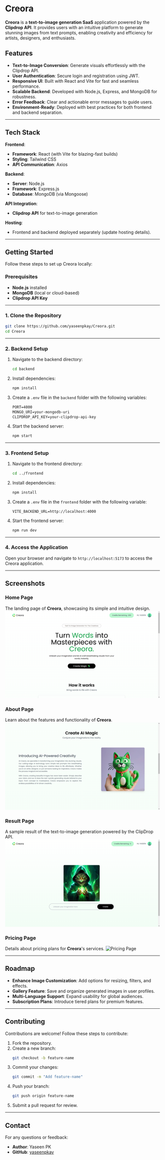 # Creora

**Creora** is a **text-to-image generation SaaS** application powered by the **Clipdrop API**. It provides users with an intuitive platform to generate stunning images from text prompts, enabling creativity and efficiency for artists, designers, and enthusiasts.

## Features

- **Text-to-Image Conversion**: Generate visuals effortlessly with the Clipdrop API.
- **User Authentication**: Secure login and registration using JWT.
- **Responsive UI**: Built with React and Vite for fast and seamless performance.
- **Scalable Backend**: Developed with Node.js, Express, and MongoDB for robustness.
- **Error Feedback**: Clear and actionable error messages to guide users.
- **Environment-Ready**: Deployed with best practices for both frontend and backend separation.

---

## Tech Stack

**Frontend**:

- **Framework**: React (with Vite for blazing-fast builds)
- **Styling**: Tailwind CSS
- **API Communication**: Axios

**Backend**:

- **Server**: Node.js
- **Framework**: Express.js
- **Database**: MongoDB (via Mongoose)

**API Integration**:

- **Clipdrop API** for text-to-image generation

**Hosting**:

- Frontend and backend deployed separately (update hosting details).

---

## Getting Started

Follow these steps to set up Creora locally:

### Prerequisites

- **Node.js** installed
- **MongoDB** (local or cloud-based)
- **Clipdrop API Key**

---

### 1. Clone the Repository

```bash
git clone https://github.com/yaseenpkay/Creora.git
cd Creora
```

---

### 2. Backend Setup

1. Navigate to the backend directory:
   ```bash
   cd backend
   ```
2. Install dependencies:
   ```bash
   npm install
   ```
3. Create a `.env` file in the `backend` folder with the following variables:
   ```plaintext
   PORT=4000
   MONGO_URI=your-mongodb-uri
   CLIPDROP_API_KEY=your-clipdrop-api-key
   ```
4. Start the backend server:
   ```bash
   npm start
   ```

---

### 3. Frontend Setup

1. Navigate to the frontend directory:
   ```bash
   cd ../frontend
   ```
2. Install dependencies:
   ```bash
   npm install
   ```
3. Create a `.env` file in the `frontend` folder with the following variable:
   ```plaintext
   VITE_BACKEND_URL=http://localhost:4000
   ```
4. Start the frontend server:
   ```bash
   npm run dev
   ```

---

### 4. Access the Application

Open your browser and navigate to `http://localhost:5173` to access the Creora application.

---

## Screenshots

### Home Page

The landing page of **Creora**, showcasing its simple and intuitive design.
![Home Page](screenshots/home.png)

### About Page

Learn about the features and functionality of **Creora**.
![About Page](screenshots/about.png)

### Result Page

A sample result of the text-to-image generation powered by the ClipDrop API.
![Result Page](screenshots/result.png)

### Pricing Page

Details about pricing plans for **Creora**'s services.
![Pricing Page](screenshots/price.png)

---

## Roadmap

- **Enhance Image Customization**: Add options for resizing, filters, and effects.
- **Gallery Feature**: Save and organize generated images in user profiles.
- **Multi-Language Support**: Expand usability for global audiences.
- **Subscription Plans**: Introduce tiered plans for premium features.

---

## Contributing

Contributions are welcome! Follow these steps to contribute:

1. Fork the repository.
2. Create a new branch:
   ```bash
   git checkout -b feature-name
   ```
3. Commit your changes:
   ```bash
   git commit -m "Add feature-name"
   ```
4. Push your branch:
   ```bash
   git push origin feature-name
   ```
5. Submit a pull request for review.

---

## Contact

For any questions or feedback:

- **Author**: Yaseen PK
- **GitHub**: [yaseenpkay](https://github.com/yaseenpkay)
